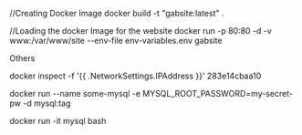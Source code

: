 //Creating Docker Image
docker build -t "gabsite:latest" .

//Loading the docker Image for the website
docker run -p 80:80 -d -v www:/var/www/site --env-file env-variables.env gabsite

Others

docker inspect -f '{{ .NetworkSettings.IPAddress }}' 283e14cbaa10

docker run --name some-mysql -e MYSQL_ROOT_PASSWORD=my-secret-pw -d mysql:tag

docker run -it mysql bash

